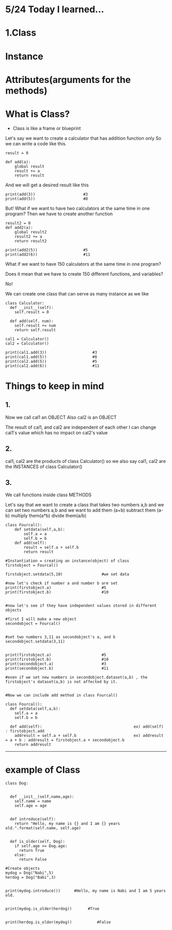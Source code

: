 # 5/24 Today I learned...
# 1.Class

# Instance

# Attributes(arguments for the methods)


# What is Class?
- Class is like a frame or blueprint

Let's say we want to create a calculator that has addition function only
So we can write a code like this.

```
result = 0

def add(a):
    global result
    result += a
    return result
```
And we will get a desired result like this
```
print(add(3))                     #3
print(add(5))                     #8
```

But! What if we want to have two calculators at the same time in one program?
Then we have to create another function

```
result2 = 0
def add2(a):
    global result2
    result2 += a
    return result2

print(add2(5))                    #5
print(add2(6))                    #11
```


What if we want to have 150 calculators at the same time in one program?

Does it mean that we have to create 150 different functions, and variables?

No!

We can create one class that can serve as many instance as we like


```
class Calculator:
  def __init__(self):
    self.result = 0
  
  def add(self, num):
    self.result += num
    return self.result

cal1 = Calculator()
cal2 = Calculator()

print(cal1.add(3))                    #3
print(cal1.add(5))                    #8
print(cal2.add(5))                    #5
print(cal2.add(6))                    #11

```

# Things to keep in mind

## 1.
Now we call cal1 an OBJECT
Also cal2 is an OBJECT

The result of cal1, and cal2 are independent of each other
I can change cal1's value which has no impact on cal2's value


## 2.
cal1, cal2 are the products of class Calculator()
so we also say
cal1, cal2 are the INSTANCES of class Calculator()

## 3.
We call functions inside class METHODS


Let's say that we want to create a class that takes two numbers a,b
and we can set two numbers a,b
and we want to add them (a+b)
subtract them (a-b)
multiply them(a*b)
divide them(a/b)

```
class Fourcal():
    def setdata(self,a,b):
        self.a = a
        self.b = b
    def add(self):
        result = self.a + self.b
        return result
    
#Instantiation = creating an instance(object) of class
firstobject = Fourcal()

firstobject.setdata(5,10)                 #we set data

#now let's check if number a and number b are set
print(firstobject.a)                      #5
print(firstobject.b)                      #10


#now let's see if they have independent values stored in different objects

#first I will make a new object
secondobject = Fourcal()


#set two numbers 3,11 as secondobject's a, and b
secondobject.setdata(3,11)


print(firstobject.a)                      #5
print(firstobject.b)                      #10
print(secondobject.a)                     #3
print(secondobject.b)                     #11

#even if we set new numbers in secondobject.dataset(a,b) , the firstobject's dataset(a,b) is not affected by it.


#Now we can include add method in class Fourcal()

```

```
class Fourcal():
  def setdata(self,a,b):
    self.a = a
    self.b = b
    
  def add(self):                                        ex) add(self) : firstobject.add
    addresult = self.a + self.b                         ex) addresult = a + b : addresult = firstobject.a + secondobject.b
    return addresult

```


---

# example of Class

```
class Dog:

  
  def __init__(self,name,age):
    self.name = name
    self.age = age


  def introduce(self):
    return "Hello, my name is {} and I am {} years old.".format(self.name, self.age)


  def is_older(self, Dog):
    if self.age >= Dog.age:
      return True
    else:
      return False

#Create objects
mydog = Dog("Nabi",5)
herdog = Dog("Babi",3)


print(mydog.introduce())      #Hello, my name is Nabi and I am 5 years old.


print(mydog.is_older(herdog))       #True


print(herdog.is_older(mydog))           #False
```
